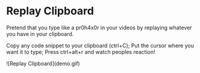 # Replay Clipboard

Pretend that you type like a pr0h4x0r in your videos by replaying whatever you have in your clipboard.

Copy any code snippet to your clipboard (ctrl+C);
Put the cursor where you want it to type;
Press ctrl+alt+r and watch peoples reaction!

\!\[Replay Clipboard\]\(demo.gif\)